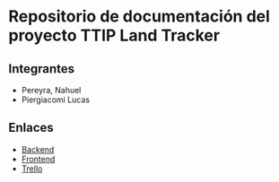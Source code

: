 # Repositorio de documentación del proyecto TTIP Land Tracker

## Integrantes
- Pereyra, Nahuel
- Piergiacomi Lucas

## Enlaces
- [Backend](https://github.com/lpiergiacomi/land-tracker-back)
- [Frontend](https://github.com/lpiergiacomi/land-tracker-front)
- [Trello](https://trello.com/b/6GXabTN0/land-tracker-backlog)

